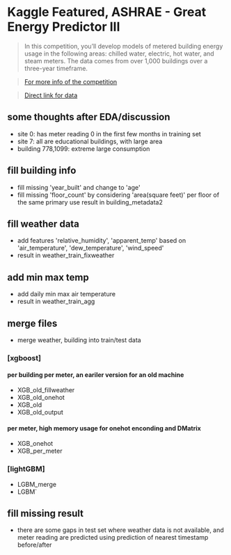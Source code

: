 # Kaggle Featured, ASHRAE - Great Energy Predictor III
> In this competition, you’ll develop models of metered building energy usage in the following areas: chilled water, electric, hot water, and steam meters. The data comes from over 1,000 buildings over a three-year timeframe. 

> [For more info of the competition](https://www.kaggle.com/c/ashrae-energy-prediction/overview)

> [Direct link for data](https://www.kaggle.com/c/9994/download-all)
## some thoughts after EDA/discussion
- site 0:
has meter reading 0 in the first few months in training set
- site 7:
all are educational buildings, with large area
- building 778,1099:
extreme large consumption

## fill building info
- fill missing 'year_built' and change to 'age'
- fill missing 'floor_count' by considering 'area(square feet)' per floor of the same primary use
result in building_metadata2

## fill weather data
- add features 'relative_humidity', 'apparent_temp' based on 'air_temperature', 'dew_temperature', 'wind_speed'
- result in weather_train_fixweather

## add min max temp
- add daily min max air temperature
- result in weather_train_agg

## merge files
- merge weather, building into train/test data

### [xgboost]
#### per building per meter, an eariler version for an old machine
- XGB_old_fillweather
- XGB_old_onehot
- XGB_old
- XGB_old_output

#### per meter, high memory usage for onehot enconding and DMatrix
- XGB_onehot
- XGB_per_meter


### [lightGBM]
- LGBM_merge
- LGBM`

## fill missing result
- there are some gaps in test set where weather data is not available, and meter reading are predicted using prediction of nearest timestamp before/after
